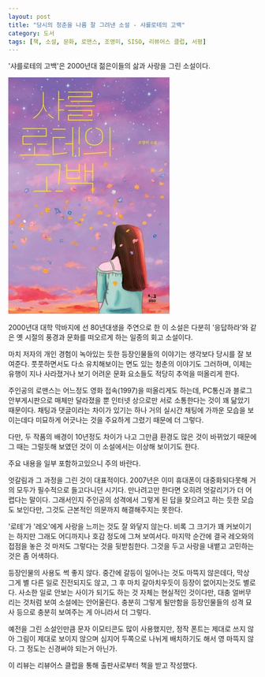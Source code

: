 ```yaml
---
layout: post
title: "당시의 청춘을 나름 잘 그려낸 소설 - 샤를로테의 고백"
category: 도서
tags: [책, 소설, 문화, 로맨스, 조영미, SISO, 리뷰어스 클럽, 서평]
---
```


'샤를로테의 고백'은
2000년대 젊은이들의 삶과 사랑을 그린 소설이다.

![표지](/images/charlottes-confession-book-h480.jpg)

2000년대 대학 막바지에 선 80년대생을 주연으로 한 이 소설은
다분히 '응답하라'와 같은 옛 시절의 풍경과 문화를 떠오르게 하는 일종의 회고 소설이다.

마치 저자의 개인 경험이 녹아있는 듯한 등장인물들의 이야기는 생각보다 당시를 잘 보여준다.
풋풋하면서도 다소 유치해보이는 면도 있는 청춘의 이야기도 그러하며,
이제는 유행이 지나 사라졌거나 보기 어려운 문화 요소들도 적당히 추억을 떠올리게 한다.

주인공의 로맨스는 어느정도 영화 접속(1997)을 떠올리게도 하는데,
PC통신과 블로그 안부게시판으로 매체만 달라졌을 뿐
인터넷 상으로만 서로 소통한다는 것이 꽤 닮았기 때문이다.
채팅과 댓글이라는 차이가 있기는 하나 거의 실시간 채팅에 가까운 모습을 보이는데다
미묘하게 어긋나는 것을 주요하게 그렸기 때문에 더 그렇다.

다만, 두 작품의 배경이 10년정도 차이가 나고 그만큼 환경도 많은 것이 바뀌었기 때문에
그 때는 그럴듯해 보였던 것이 이 소설에서는 이상해 보이기도 한다.



<div class="im im-warning">
주요 내용을 일부 포함하고있으니 주의 바란다.
</div>



엇갈림과 그 과정을 그린 것이 대표적이다.
2007년은 이미 휴대폰이 대중화되다못해 거의 모두가 필수적으로 들고다니던 시기다.
만나려고만 한다면 오히려 엇갈리기가 더 어렵다는 말이다.
그래서인지 주인공의 성격에서 그렇게 된 답을 찾으려고 하는 듯한 모습도 보인다만,
그것도 근본적인 의문까지 해결해주지는 못한다.

'로테'가 '레오'에게 사랑을 느끼는 것도 잘 와닿지 않는다.
비록 그 크기가 꽤 커보이기는 하지만 그래도 어디까지나 호감 정도에 그쳐 보여서다.
마지막 순간에 결국 레오와의 접점을 놓은 것 마저도 그렇다는 것을 뒷받침한다.
그것을 두고 사랑을 내뱉고 고민하는 것은 좀 어색하다.

등장인물의 사용도 썩 좋지 않다.
중간에 갈등이 일어나는 것도 마뜩지 않은데다,
막상 그게 별 다른 일로 진전되지도 않고,
그 후 마치 갈아치우듯이 등장이 없어지는것도 별로다.
사소한 일로 안보는 사이가 되기도 하는 것 자체는 현실적인 것이다만,
대충 얼버무리는 것처럼 보여 소설에는 안어울린다.
충분히 그렇게 될만함을 등장인물들의 성격 묘사 등으로 충분히 보여주는 게 아니라서 더 그렇다.

예전을 그린 소설인만큼 문자 이모티콘도 많이 사용했지만,
정작 폰트는 제대로 쓰지 않아 그림이 제대로 보이지 않으며
심지어 두쪽으로 나뉘게 배치하기도 해서 영 마뜩지 않다.
그 정도는 신경써야 되는거 아닌가.



<div class="im im-info">
이 리뷰는 리뷰어스 클럽을 통해 출판사로부터 책을 받고 작성했다.
</div>
